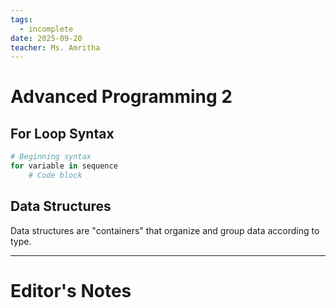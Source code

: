 ```yaml
---
tags:
  - incomplete
date: 2025-09-20
teacher: Ms. Amritha
---
```

# Advanced Programming 2
## For Loop Syntax
```python
# Beginning syntax
for variable in sequence
	# Code block
```
## Data Structures
Data structures are "containers" that organize and group data according to type.

----------------------------------------------------------------
# Editor's Notes